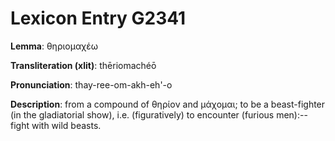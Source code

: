 # Lexicon Entry G2341

**Lemma**: θηριομαχέω

**Transliteration (xlit)**: thēriomachéō

**Pronunciation**: thay-ree-om-akh-eh'-o

**Description**:
from a compound of θηρίον and μάχομαι; to be a beast-fighter (in the gladiatorial show), i.e. (figuratively) to encounter (furious men):--fight with wild beasts.
